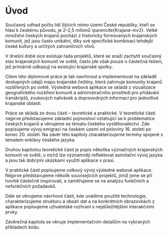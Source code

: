 # Úvod

Současný odhad počtu lidí žijících mimo území České republiky, kteří se hlásí k českému původu, je 2–2,5 milionů \parencite{Krajane-mv2}. Velké množství českých krajanů pochází z historicky formovaných krajanských komunit, jež jsou často unikátní, díky své specifické kombinaci tehdejší české kultury a určitých zahraničních vlivů.

V dnešní době sice existuje řada projektů, které se snaží zachytit současný stav krajanských komunit ve světě, často jde však pouze o částečná řešení, jež primárně odkazují na existující krajanské spolky.

Cílem této diplomové práce je tak navrhnout a implementovat na základě dostupných údajů mapu krajanské češtiny, která zahrnuje komunity krajanů rozšířených po světě. Výsledná webová aplikace se skládá z vizualizace geografického rozšíření komunit a administračního prostředí pro přidávání transkriptů, zvukových nahrávek a doprovodných informací pro jednotlivé krajanské oblasti.

Práce se skládá ze dvou částí – teoretické a praktické. V teoretické části nejprve představujeme základní pojmosloví vztahující  se k problematice českých krajanů a věnujeme se tématu českého vystěhovalectví. Zde popisujeme vývoj emigrací na českém území od poloviny 16. století po konec 20. století. Na závěr této kapitoly charakterizujeme termíny spojené s tématem enklávy českého jazyka.

Druhou kapitolou teoretické části je popis několika význačných krajanských komunit ve světě, u nichž lze významněji reflektovat asimilační vývoj jazyka a jsou tak dobrými ukázkami využití aplikace v praxi.

V praktické části popisujeme celkový vývoj výsledné webové aplikace. Nejprve představujeme několik souvisejících projektů, jimiž jsme se při tvorbě částečně inspirovali, a zaměřujeme se na analýzu funkčních a nefunkčních požadavků. 

Dále se věnujeme návrhové části, kde uvádíme použité technologie, charakterizujeme strukturu a obsah dat a na konkrétních obrazovkách z aplikace popisujeme uživatelské rozhraní s nejdůležitějšími interakčními prvky.

Závěrečná kapitola se věnuje implementačním detailům na vybraných příkladech kódu.